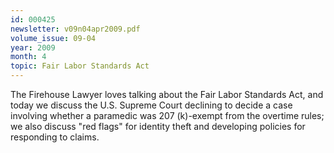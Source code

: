 ```yaml
---
id: 000425
newsletter: v09n04apr2009.pdf
volume_issue: 09-04
year: 2009
month: 4
topic: Fair Labor Standards Act
---
```


The Firehouse Lawyer loves talking about the Fair Labor Standards Act, and today we discuss the U.S. Supreme Court declining to decide a case involving whether a paramedic was 207 (k)-exempt from the overtime rules; we also discuss "red flags" for identity theft and developing policies for responding to claims.